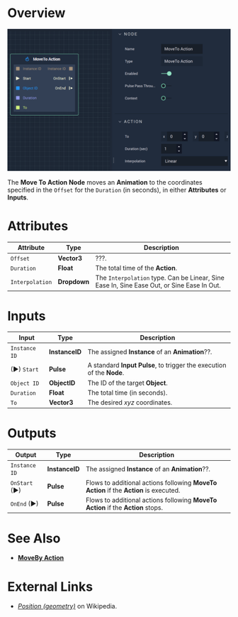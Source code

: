 # Overview

![The Move To Action Node.](../../.gitbook/assets/movetoaction.png)

The **Move To Action Node** moves an **Animation** to the coordinates specified in the `Offset` for the `Duration` (in seconds), in either **Attributes** or **Inputs**. 

# Attributes

|Attribute|Type|Description|
|---|---|---|
|`Offset`|**Vector3**|???.|
|`Duration`|**Float**|The total time of the **Action**.|
|`Interpolation`|**Dropdown**|The `Interpolation` type. Can be Linear, Sine Ease In, Sine Ease Out, or Sine Ease In Out.|

# Inputs

|Input|Type|Description|
|---|---|---|
|`Instance ID`| **InstanceID** | The assigned **Instance** of an **Animation**??.|
|(►) `Start`|**Pulse**|A standard **Input Pulse**, to trigger the execution of the **Node**.|
|`Object ID`|**ObjectID**|The ID of the target **Object**.|
|`Duration`|**Float**|The total time (in seconds).|
|`To`|**Vector3**|The desired *xyz* coordinates.|

# Outputs

|Output|Type|Description|
|---|---|---|
|`Instance ID`|**InstanceID**|The assigned **Instance** of an **Animation**??.|
|`OnStart` (►)|**Pulse**|Flows to additional actions following **MoveTo Action** if the **Action** is executed.|
|`OnEnd` (►)|**Pulse**|Flows to additional actions following **MoveTo Action** if the **Action** stops.|

# See Also

* [**MoveBy Action**](movebyaction.md)

# External Links

* [*Position (geometry)*](https://en.wikipedia.org/wiki/Position_(geometry)) on Wikipedia. 